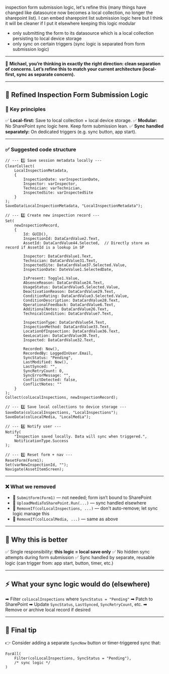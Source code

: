 inspection form submission logic, let's refine this (many things have changed like datasource now becomes a local collection, no longer the sharepoint list). 
I can embed sharepoint list submission logic here but I think it will be cleaner if I put it elsewhere keeping this logic modular
- only submitting the form to its datasource which is a local collection persisting to local device storage
- only sync on certain triggers (sync logic is separated from form submission logic)
---
💯 **Michael, you’re thinking in exactly the right direction: clean separation of concerns. Let’s refine this to match your current architecture (local-first, sync as separate concern).**

---

## 🚀 **Refined Inspection Form Submission Logic**

### 📝 **Key principles**

✅ **Local-first:** Save to local collection + local device storage.
✅ **Modular:** No SharePoint sync logic here. Keep form submission lean.
✅ **Sync handled separately:** On dedicated triggers (e.g. sync button, app start).

---

### ✅ **Suggested code structure**

```powerapps
// --- 1️⃣ Save session metadata locally ---
ClearCollect(
    LocalInspectionMetadata,
    {
        InspectionDate: varInspectionDate,
        Inspector: varInspector,
        Technician: varTechnician,
        InspectedSite: varInspectedSite
    }
);
SaveData(LocalInspectionMetadata, "LocalInspectionMetadata");

// --- 2️⃣ Create new inspection record ---
Set(
    newInspectionRecord,
    {
        Id: GUID(),
        InspectionId: DataCardValue2.Text,
        AssetId: DataCardValue44.Selected,  // Directly store as record if AssetId is a lookup in SP

        Inspector: DataCardValue1.Text,
        Technician: DataCardValue31.Text,
        InspectedSite: DataCardValue37.Selected.Value,
        InspectionDate: DateValue1.SelectedDate,

        IsPresent: Toggle1.Value,
        AbsenceReason: DataCardValue24.Text,
        UsageStatus: DataCardValue5.Selected.Value,
        DeactivationReason: DataCardValue29.Text,
        ConditionRating: DataCardValue3.Selected.Value,
        ConditionDescription: DataCardValue28.Text,
        OperationalFeedback: DataCardValue6.Text,
        AdditionalNotes: DataCardValue26.Text,
        TechnicalCondition: DataCardValue7.Text,

        InspectionType: DataCardValue54.Text,
        InspectionMethod: DataCardValue33.Text,
        LocationOfInpsection: DataCardValue36.Text,
        GeoLocation: DataCardValue30.Text,
        Inspected: DataCardValue32.Text,

        Recorded: Now(),
        RecordedBy: LoggedInUser.Email,
        SyncStatus: "Pending",
        LastModified: Now(),
        LastSynced: "",
        SyncRetryCount: 0,
        SyncErrorMessage: "",
        ConflictDetected: false,
        ConflictNotes: ""
    }
);
Collect(colLocalInspections, newInspectionRecord);

// --- 3️⃣ Save local collections to device storage ---
SaveData(colLocalInspections, "LocalInspections");
SaveData(colLocalMedia, "LocalMedia");

// --- 4️⃣ Notify user ---
Notify(
    "Inspection saved locally. Data will sync when triggered.",
    NotificationType.Success
);

// --- 5️⃣ Reset form + nav ---
ResetForm(Form1);
Set(varNewInspectionId, "");
Navigate(AssetItemScreen);
```

---

### ❌ **What we removed**

* 🚫 `SubmitForm(Form1)` — not needed; form isn’t bound to SharePoint
* 🚫 `UploadMediaToSharePoint.Run(...)` — sync handled elsewhere
* 🚫 `RemoveIf(colLocalInspections, ...)` — don't auto-remove; let sync logic manage this
* 🚫 `RemoveIf(colLocalMedia, ...)` — same as above

---

## 🌟 **Why this is better**

✅ Single responsibility: **this logic = local save only**
✅ No hidden sync attempts during form submission
✅ Sync handled by separate, reusable logic (can trigger from: app start, button, timer, etc.)

---

## ⚡ **What your sync logic would do (elsewhere)**

➡ Filter `colLocalInspections` where `SyncStatus = "Pending"`
➡ Patch to SharePoint
➡ Update `SyncStatus`, `LastSynced`, `SyncRetryCount`, etc.
➡ Remove or archive local record if desired

---

## 📝 **Final tip**

👉 Consider adding a separate `SyncNow` button or timer-triggered sync that:

```powerapps
ForAll(
    Filter(colLocalInspections, SyncStatus = "Pending"),
    /* sync logic */
)
```

